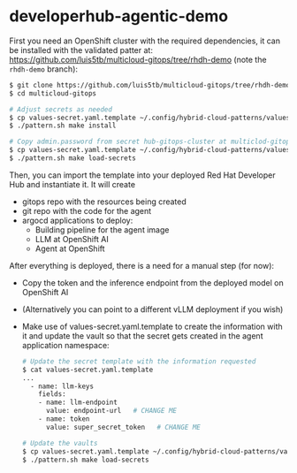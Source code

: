 # developerhub-agentic-demo

First you need an OpenShift cluster with the required dependencies, it can be installed with the validated patter at:
https://github.com/luis5tb/multicloud-gitops/tree/rhdh-demo (note the `rhdh-demo` branch):

```bash
$ git clone https://github.com/luis5tb/multicloud-gitops/tree/rhdh-demo
$ cd multicloud-gitops

# Adjust secrets as needed
$ cp values-secret.yaml.template ~/.config/hybrid-cloud-patterns/values-secret-multicloud-gitops.yaml
$ ./pattern.sh make install 

# Copy admin.password from secret hub-gitops-cluster at multiclod-gitops-hub namespace and replace it on values-secret.yaml
$ cp values-secret.yaml.template ~/.config/hybrid-cloud-patterns/values-secret-multicloud-gitops.yaml
$ ./pattern.sh make load-secrets
```

Then, you can import the template into your deployed Red Hat Developer Hub and instantiate it. It will create
- gitops repo with the resources being created
- git repo with the code for the agent
- argocd applications to deploy:
  - Building pipeline for the agent image
  - LLM at OpenShift AI
  - Agent at OpenShift

After everything is deployed, there is a need for a manual step (for now):
- Copy the token and the inference endpoint from the deployed model on OpenShift AI
- (Alternatively you can point to a different vLLM deployment if you wish)
- Make use of values-secret.yaml.template to create the information with it and update the vault so that the secret gets created in the agent application namespace:

  ```bash
  # Update the secret template with the information requested
  $ cat values-secret.yaml.template
  ...
    - name: llm-keys
      fields:
      - name: llm-endpoint
        value: endpoint-url   # CHANGE ME
      - name: token
        value: super_secret_token   # CHANGE ME

  # Update the vaults
  $ cp values-secret.yaml.template ~/.config/hybrid-cloud-patterns/values-secret-multicloud-gitops.yaml
  $ ./pattern.sh make load-secrets
  ```

